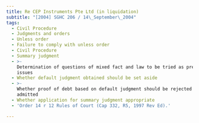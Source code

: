 ```yaml
---
title: Re CEP Instruments Pte Ltd (in liquidation)
subtitle: "[2004] SGHC 206 / 14\_September\_2004"
tags:
  - Civil Procedure
  - Judgments and orders
  - Unless order
  - Failure to comply with unless order
  - Civil Procedure
  - Summary judgment
  - >-
    Determination of questions of mixed fact and law to be tried as preliminary
    issues
  - Whether default judgment obtained should be set aside
  - >-
    Whether proof of debt based on default judgment should be rejected or
    admitted
  - Whether application for summary judgment appropriate
  - 'Order 14 r 12 Rules of Court (Cap 332, R5, 1997 Rev Ed).'

---
```


